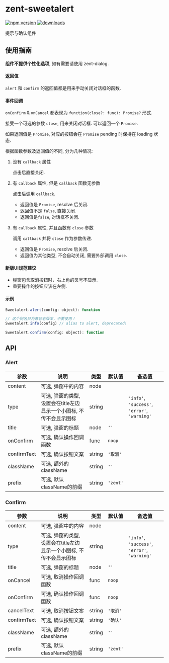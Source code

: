 # zent-sweetalert

[![npm version](https://img.shields.io/npm/v/zent-sweetalert.svg?style=flat)](https://www.npmjs.com/package/zent-sweetalert) [![downloads](https://img.shields.io/npm/dt/zent-sweetalert.svg)](https://www.npmjs.com/package/zent-sweetalert)

提示与确认组件

## 使用指南

**组件不提供个性化选项**, 如有需要请使用 zent-dialog.

#### 返回值

`alert` 和 `confirm` 的返回值都是用来手动关闭对话框的函数.

#### 事件回调

`onConfirm` & `onCancel` 都表现为 `function(close?: func): Promise?` 形式.

接受一个可选的参数 `close`, 用来关闭对话框. 可以返回一个 `Promise`.

如果返回值是 `Promise`, 对应的按钮会在 `Promise` pending 时保持在 loading 状态.

根据函数参数及返回值的不同, 分为几种情况:

1.  没有 `callback` 属性

    点击后直接关闭.

2.  有 `callback` 属性, 但是 `callback` 函数无参数

    点击后调用 `callback`.

    -   返回值是 `Promise`, resolve 后关闭.
    -   返回值不是 `false`, 直接关闭.
    -   返回值是`false`, 对话框不关闭.

3.  有 `callback` 属性, 并且函数有 `close` 参数

    调用 `callback` 并将 `close` 作为参数传递.

    -   返回值是 `Promise`, resolve 后关闭.
    -   返回值为其他类型, 不会自动关闭, 需要外部调用 `close`.

#### 新版UI规范建议

-   弹窗包含取消按钮时，右上角的叉号不显示.
-   重要操作的按钮应该在左侧.

#### 示例

```js
Sweetalert.alert(config: object): function

// 这个别名只为兼容老版本，不要使用！
Sweetalert.info(config) // alias to alert, deprecated!
```

```js
Sweetalert.confirm(config: object): function
```

## API

### Alert

| 参数 | 说明 | 类型 | 默认值 | 备选值 |
| --- | ---- | --- | --- | --- |
| content     | 可选, 弹窗中的内容                              | node   |          |                                               |
| type        | 可选, 弹窗的类型, 设置会在title左边显示一个小图标, 不传不会显示图标 | string |          | `'info'`, `'success'`, `'error'`, `'warning'` |
| title       | 可选, 弹窗的标题                               | node   | `''`     |                                               |
| onConfirm   | 可选, 确认操作回调函数                            | func   | `noop`   |                                               |
| confirmText | 可选, 确认按钮文案                              | string | `'取消'`   |                                               |
| className   | 可选, 额外的className                        | string | `''`     |                                               |
| prefix      | 可选, 默认className的前缀                      | string | `'zent'`|     |

### Confirm

| 参数          | 说明                                      | 类型     | 默认值      | 备选值                                           |
| ----------- | --------------------------------------- | ------ | -------- | --------------------------------------------- |
| content     | 可选, 弹窗中的内容                              | node   |          |                                               |
| type        | 可选, 弹窗的类型, 设置会在title左边显示一个小图标, 不传不会显示图标 | string |          | `'info'`, `'success'`, `'error'`, `'warning'` |
| title       | 可选, 弹窗的标题                               | node   | `''`     |                                               |
| onCancel    | 可选, 取消操作回调函数                            | func   | `noop`   |                                               |
| onConfirm   | 可选, 确认操作回调函数                            | func   | `noop`   |                                               |
| cancelText  | 可选, 取消按钮文案                              | string | `'取消'`   |                                               |
| confirmText | 可选, 确认按钮文案                              | string | `'确认'`   |                                               |
| className   | 可选, 额外的className                        | string | `''`     |                                               |
| prefix      | 可选, 默认className的前缀                      | string | `'zent'` |                                               |
